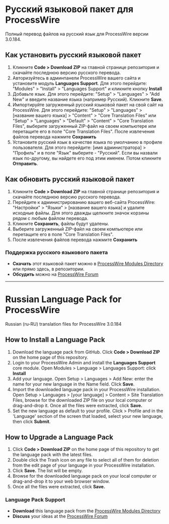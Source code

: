 # Русский языковой пакет для ProcessWire

Полный перевод файлов на русский язык для ProcessWire версии 3.0.184.


## Как установить русский языковой пакет

1.  Кликните    **Code > Download ZIP** на главной странице репозитория и скачайте   последнюю версию русского перевода.
2. Авторизуйтесь в админпанели ProcessWire вашего сайта  и установите модуль **Languages Support**.
   Для этого перейдите:  "Modules" > "Install" > "Languages Support" и кликните кнопку **Install**
3. Добавьте язык.
   Для этого перейдите: "Setup" > "Languages" > "Add New" и введите название языка (например Русский). Кликните **Save**.
4. Импортируйте загруженный русский  языковой  пакет на свой сайт на ProcessWire.
   Для этого перейдите: "Setup" > "Languages" > [название вашего языка] > "Content" > "Core Translation Files" или "Setup" > "Languages" > "Default" > "Content" > "Core Translation Files", выберите загруженный ZIP-файл на своем компьютере или перетащите его в поле "Core Translation Files". После извлечения файлов перевода нажмите **Сохранить**
5. Установите русский язык в качестве языка по умолчанию в профиле пользователя.
   Для этого перейдите: [имя администратора]  > "Профиль" и в поле "Язык" выберите - "Русский". Если вы назвали язык по-другому, вы найдете его под этим именем. Потом кликните **Отправить**.


## Как обновить русский  языковой пакет

1. Кликните    **Code > Download ZIP** на главной странице репозитория и скачайте последнюю версию русского перевода.
2. Перейдите к администрированию вашего веб-сайта ProcessWire: "Настройки" > "Языки" > [название вашего языка] и удалите исходные файлы. Для этого дважды щелкните значок корзины рядом с любым файлом перевода.
3. Кликните **Сохранить**,  файлы будут удалены.
4. Выберите загруженный ZIP-файл на своем компьютере или перетащите его в поле "Core Translation Files". 
5. После извлечения файлов перевода нажмите **Сохранить**


### Поддержка русского языкового пакета

- **Скачать**  этот языковой пакет можно в  [ProcessWire Modules Directory](https://modules.processwire.com/modules/pwrussian/) или прямо здесь, в репозитории.
- **Обсудить** можно на [ProcessWire Forum](https://processwire.com/talk/topic/24342-russian-ru-ru-maintained/)

---

# Russian Language Pack for ProcessWire

Russian (ru-RU) translation files for ProcessWire 3.0.184

## How to Install a Language Pack

1. Download the language pack from GitHub.
   Click **Code > Download ZIP** on the home page of this repository.
2. Login to your ProcessWire Admin and install the **Languages Support** core module.
   Open Modules > Language > Languages Support: click **Install**
3. Add your language.
   Open Setup > Languages > Add New: enter the name for your new language in the Name field. Click **Save**.
4. Import the downloaded language pack in your ProcessWire installation.
   Open Setup > Languages > [your language] > Content > Site Translation Files,
   browse for the downloaded ZIP file on your local computer or drag-and-drop it. Once all the files were extracted, click **Save.**
5. Set the new language as default to your profile.
   Click > Profile and in the 'Language' section of the screen that loaded, select your new language, then click **Submit**.


## How to Upgrade a Language Pack

1. Click **Code > Download ZIP** on the home page of this repository to get the language pack with the latest files.
2. Double click the Trash icon on any file to select all of them for deletion from the edit page of your language in your ProcessWire installation. 
3. Click **Save.** The list will be empty.
4. Browse for the downloaded language pack on your local computer or drag-and-drop it to your web browser window.
5. Once all the files were extracted, click **Save.**


### Language Pack Support

- **Download** this language pack from the [ProcessWire Modules Directory](https://modules.processwire.com/modules/pwrussian/)
- **Discuss** your ideas at the [ProcessWire Forum](https://processwire.com/talk/topic/24342-russian-ru-ru-maintained/)
